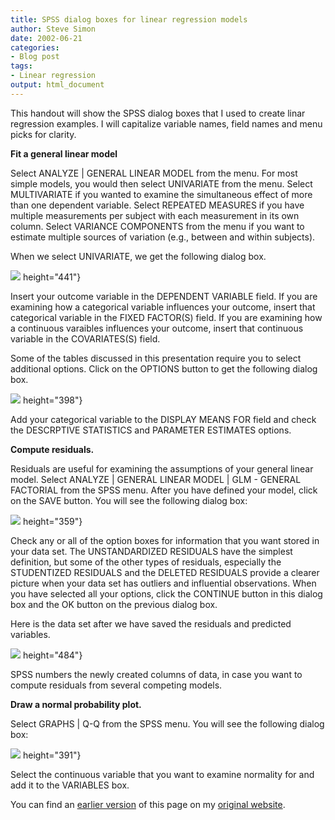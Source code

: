 ```yaml
---
title: SPSS dialog boxes for linear regression models
author: Steve Simon
date: 2002-06-21
categories:
- Blog post
tags:
- Linear regression
output: html_document
---
```

This handout will show the SPSS dialog boxes that I used to create linar
regression examples. I will capitalize variable names, field names and
menu picks for clarity.

**Fit a general linear model**

Select ANALYZE | GENERAL LINEAR MODEL from the menu. For most simple
models, you would then select UNIVARIATE from the menu. Select
MULTIVARIATE if you wanted to examine the simultaneous effect of more
than one dependent variable. Select REPEATED MEASURES if you have
multiple measurements per subject with each measurement in its own
column. Select VARIANCE COMPONENTS from the menu if you want to estimate
multiple sources of variation (e.g., between and within subjects).

When we select UNIVARIATE, we get the following dialog box.

![](http://www.pmean.com/images/images/02/lin_spss01.gif)
height="441"}

Insert your outcome variable in the DEPENDENT VARIABLE field. If you are
examining how a categorical variable influences your outcome, insert
that categorical variable in the FIXED FACTOR(S) field. If you are
examining how a continuous varaibles influences your outcome, insert
that continuous variable in the COVARIATES(S) field.

Some of the tables discussed in this presentation require you to select
additional options. Click on the OPTIONS button to get the following
dialog box.

![](http://www.pmean.com/images/images/02/lin_spss02.gif)
height="398"}

Add your categorical variable to the DISPLAY MEANS FOR field and check
the DESCRPTIVE STATISTICS and PARAMETER ESTIMATES options.

**Compute residuals.**

Residuals are useful for examining the assumptions of your general
linear model. Select ANALYZE | GENERAL LINEAR MODEL | GLM - GENERAL
FACTORIAL from the SPSS menu. After you have defined your model, click
on the SAVE button. You will see the following dialog box:

![](http://www.pmean.com/images/images/02/lin_spss03.gif)
height="359"}

Check any or all of the option boxes for information that you want
stored in your data set. The UNSTANDARDIZED RESIDUALS have the simplest
definition, but some of the other types of residuals, especially the
STUDENTIZED RESIDUALS and the DELETED RESIDUALS provide a clearer
picture when your data set has outliers and influential observations.
When you have selected all your options, click the CONTINUE button in
this dialog box and the OK button on the previous dialog box.

Here is the data set after we have saved the residuals and predicted
variables.

![](http://www.pmean.com/images/images/02/lin_spss04.gif)
height="484"}

SPSS numbers the newly created columns of data, in case you want to
compute residuals from several competing models.

**Draw a normal probability plot.**

Select GRAPHS | Q-Q from the SPSS menu. You will see the following
dialog box:

![](http://www.pmean.com/images/images/02/lin_spss05.gif)
height="391"}

Select the continuous variable that you want to examine normality for
and add it to the VARIABLES box.

You can find an [earlier version][sim1] of this page on my [original website][sim2].

[sim1]: http://www.pmean.com/02/lin_spss.html
[sim2]: http://www.pmean.com/original_site.html
